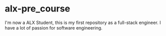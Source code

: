 # alx-pre_course
I'm now a ALX Student, this is my first repository as a full-stack engineer.
I have a lot of passion for software engineering.
